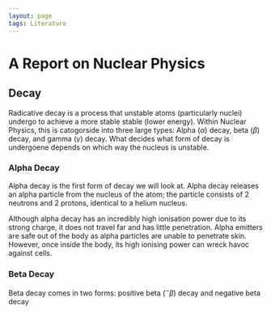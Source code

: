 ```yaml
---
layout: page
tags: Literature
---
```


# A Report on Nuclear Physics

## Decay

Radicative decay is a process that unstable atoms (particularly nuclei) undergo to achieve a more stable stable (lower energy). Within Nuclear Physics, this is catogorside into three large types: Alpha ($\alpha$) decay, beta ($\beta$) decay, and gamma ($\gamma$) decay. What decides what form of decay is undergoene depends on which way the nucleus is unstable.

### Alpha Decay

Alpha decay is the first form of decay we will look at. Alpha decay releases an alpha particle from the nucleus of the atom; the particle consists of 2 neutrons and 2 protons, identical to a helium nucleus. 

Although alpha decay has an incredibly high ionisation power due to its strong charge, it does not travel far and has little penetration. Alpha emitters are safe out of the body as alpha particles are unable to penetrate skin. However, once inside the body, its high ionising power can wreck havoc against cells.

### Beta Decay

Beta decay comes in two forms: positive beta ($^-\beta$) decay and negative beta decay